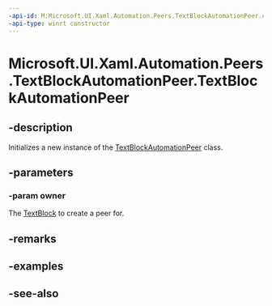 ```yaml
---
-api-id: M:Microsoft.UI.Xaml.Automation.Peers.TextBlockAutomationPeer.#ctor(Microsoft.UI.Xaml.Controls.TextBlock)
-api-type: winrt constructor
---
```


<!-- Method syntax
public TextBlockAutomationPeer(Windows.UI.Xaml.Controls.TextBlock owner)
-->

# Microsoft.UI.Xaml.Automation.Peers.TextBlockAutomationPeer.TextBlockAutomationPeer

## -description
Initializes a new instance of the [TextBlockAutomationPeer](textblockautomationpeer.md) class.

## -parameters
### -param owner
The [TextBlock](../microsoft.ui.xaml.controls/textblock.md) to create a peer for.

## -remarks

## -examples

## -see-also
